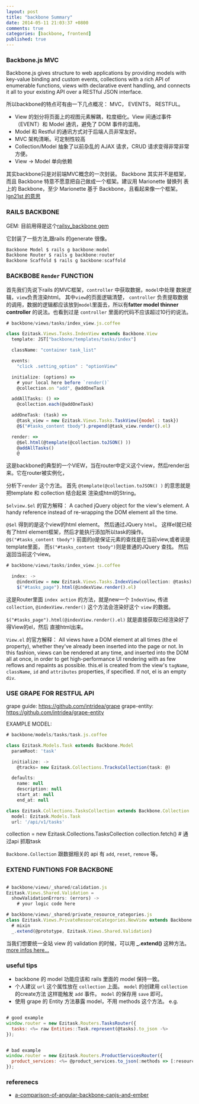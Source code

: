```yaml
---
layout: post
title: "backbone Summary"
date: 2014-05-11 21:03:37 +0800
comments: true
categories: [backbone, frontend]
published: true
---
```


### Backbone.js MVC

Backbone.js gives structure to web applications by providing models with key-value
binding and custom events, collections with a rich API of enumerable functions, views
with declarative event handling, and connects it all to your existing API over a RESTful JSON interface.

所以backbone的特点可有由一下几点概况： MVC， EVENTS， RESTFUL。

- View 的划分将页面上的视图元素解耦，粒度细化。View 间通过事件（EVENT）和 Model 通讯，避免了 DOM 事件的滥用。
- Model 和 Restful 的通讯方式对于后端人员非常友好。
- MVC 架构清晰。可定制性较高
- Collection/Model 抽象了以前杂乱的 AJAX 请求，CRUD 请求变得非常非常方便。
- View -> Model 单向依赖

<!-- more -->

其实backbone只是对前端MVC概念的一次封装。
Backbone 其实并不是框架，而且 Backbone 特意不愿意把自己做成一个框架。建议用 Marionette 替换列
表上的 Backbone，至少 Marionette 基于 Backbone，且看起来像一个框架。[lgn21st 的意思](http://ruby-china.org/topics/14415)


### RAILS BACKBONE

GEM:
目前用得是这个[railsy_backbone gem](https://github.com/westonplatter/railsy_backbone)

它封装了一些方法,跟rails 的generate 很像。

```js
Backbone Model $ rails g backbone:model
Backbone Router $ rails g backbone:router
Backbone Scaffold $ rails g backbone:scaffold
```

### BACKBOBE `Render` FUNCTION

首先我们先说下rails 的MVC框架，`controller` 中获取数据，`model`中处理
数据逻辑，`view`负责渲染html。 其中`view`的页面逻辑清楚， `controller`
负责提取数据的调用，数据的逻辑都应该放到`model`里面去，所以有**fatter model thinner controller**
的说法。也看到过是 `controller` 里面的代码不应该超过10行的说法。

```js
# backbone/views/tasks/index_view.js.coffee

class Ezitask.Views.Tasks.IndexView extends Backbone.View
  template: JST["backbone/templates/tasks/index"]

  className: "container task_list"

  events:
    "click .setting_option" : "optionView"

  initialize: (options) =>
    # your local here before `render()`
    @collection.on "add", @addOneTask

  addAllTasks: () =>
    @collection.each(@addOneTask)

  addOneTask: (task) =>
    @task_view = new Ezitask.Views.Tasks.TaskView({model : task})
    @$("#tasks_content tbody").prepend(@task_view.render().el)

  render: =>
    @$el.html(@template(@collection.toJSON() ))
    @addAllTasks()
    @
```

这是backbone的典型的一个VIEW，当在router中定义这个view，然后render出来。它在router被实例化，

分析下`render` 这个方法。
首先 `@template(@collection.toJSON() )` 的意思就是把template 和 collection 结合起来
渲染成html的String。

`$elview.$el`  的官方解释：
A cached jQuery object for the view's element. A handy reference instead of re-wrapping
the DOM element all the time.

`@$el` 得到的是这个view的html element。 然后通过JQuery `html`。
这样el就已经有了html element框架，然后才能执行添加所以task的操作。
`@$("#tasks_content tbody")`  前面的`@`是保证元素的查找是在当前view,或者说是template里面，
而`$("#tasks_content tbody")`则是普通的JQuery 查找。
然后返回当前这个view。

```js
# backbone/views/tasks/index_view.js.coffee

  index: ->
    @indexView = new Ezitask.Views.Tasks.IndexView(collection: @tasks)
    $("#tasks_page").html(@indexView.render().el)
```

这是Router里面 `index action` 的方法，就是new一个 `IndexView`, 传进 `collection`,
`@indexView.render()` 这个方法会渲染好这个 `view` 的数据。

`$("#tasks_page").html(@indexView.render().el)` 就是直接获取已经渲染好了得View的el，然后
直接html出来。

`View.el` 的官方解释：
All views have a DOM element at all times (the el property), whether they've already been inserted into the page or not. In this fashion, views can be rendered at any time, and inserted into the DOM all at once, in order to get high-performance UI rendering with as few reflows and repaints as possible. this.el is created from the view's `tagName`, `className`, `id` and `attributes` properties, if specified. If not, el is an empty `div`.

### USE GRAPE FOR RESTFUL API

grape guide: https://github.com/intridea/grape
grape-entity: https://github.com/intridea/grape-entity

EXAMPLE MODEL:

```js task.js
# backbone/models/tasks/task.js.coffee

class Ezitask.Models.Task extends Backbone.Model
  paramRoot: 'task'

  initialize: ->
    @tracks= new Ezitask.Collections.TracksCollection(task: @)

  defaults:
    name: null
    description: null
    start_at: null
    end_at: null

class Ezitask.Collections.TasksCollection extends Backbone.Collection
  model: Ezitask.Models.Task
  url: '/api/v1/tasks'
```

collection = new Ezitask.Collections.TasksCollection
collection.fetch() # 通过api 抓取task

`Backbone.Collection` 跟数据相关的 api 有 `add`, `reset`, `remove` 等。

### EXTEND FUNTIONS FOR BACKBONE

```js

# backbone/views/_shared/calidation.js
Ezitask.Views.Shared.Validation =
  showValidationErrors: (errors) ->
    # your logic code here

# backbone/views/_shared/private_resource_rategories.js
class Ezitask.Views.PrivateResourceCategories.NewView extends Backbone.View
  # mixin
  _.extend(@prototype, Ezitask.Views.Shared.Validation)
```

当我们想要统一全站 view 的 validation 的时候，可以用 **_.extend()** 这种方法。
[more infos here...](http://hi.baidu.com/rainchen/item/a5111d01d4c58fc32e4c6b97)


### useful tips

- backbone 的 model 功能应该和 rails 里面的 model 保持一致。
- 个人建议 `url` 这个属性放在 `collection` 上面。 `model` 的创建用 `collection` 的create方法
  这样能触发 `add` 事件。 `model` 的保存用 `save` 即可。
- 使用 grape 的 Entity 方法暴露 model，不用 methods 这个方法。 e.g.

```js

# good example
window.router = new Ezitask.Routers.TasksRouter({
  tasks: <%= raw Entities::Task.represent(@tasks).to_json -%>
});
```

```js

# bad example
window.router = new Ezitask.Routers.ProductServicesRouter({
  product_services: <%= @product_services.to_json(:methods => [:resource_category, :medium_icon_url, :private_list]).html_safe -%>
});
```

### referenecs
- [a-comparison-of-angular-backbone-canjs-and-ember](http://www.csdn.net/article/2013-04-25/2815032-a-comparison-of-angular-backbone-canjs-and-ember)
